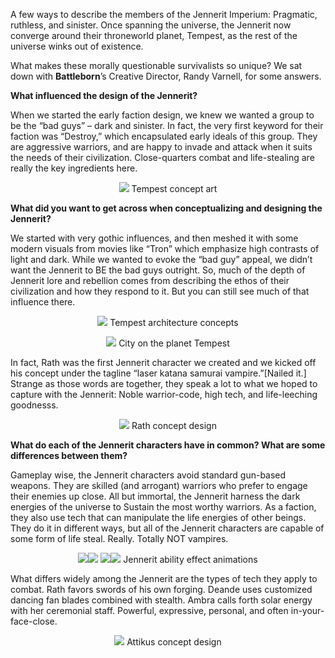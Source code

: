 A few ways to describe the members of the Jennerit Imperium: Pragmatic, ruthless, and sinister. Once spanning the universe, the Jennerit now converge around their throneworld planet, Tempest, as the rest of the universe winks out of existence.

What makes these morally questionable survivalists so unique? We sat down with **Battleborn**’s Creative Director, Randy Varnell, for some answers.

**What influenced the design of the Jennerit?**

When we started the early faction design, we knew we wanted a group to be the “bad guys” – dark and sinister.  In fact, the very first keyword for their faction was “Destroy,” which encapsulated early ideals of this group. They are aggressive warriors, and are happy to invade and attack when it suits the needs of their civilization. Close-quarters combat and life-stealing are really the key ingredients here.

<p align="center"><img src="tempest_concept1.jpg">
Tempest concept art</p>

**What did you want to get across when conceptualizing and designing the Jennerit?**

We started with very gothic influences, and then meshed it with some modern visuals from movies like “Tron” which emphasize high contrasts of light and dark. While we wanted to evoke the “bad guy” appeal, we didn’t want the Jennerit to BE the bad guys outright. So, much of the depth of Jennerit lore and rebellion comes from describing the ethos of their civilization and how they respond to it. But you can still see much of that influence there.

<p align="center"><img src="battleborn_concept1.jpg">
Tempest architecture concepts</p>

<p align="center"><img src="rando-screen.jpg">
City on the planet Tempest</p>

In fact, Rath was the first Jennerit character we created and we kicked off his concept under the tagline “laser katana samurai vampire.”[Nailed it.] Strange as those words are together, they speak a lot to what we hoped to capture with the Jennerit: Noble warrior-code, high tech, and life-leeching goodnesss.

<p align="center"><img src="rath_design.jpg">
Rath concept design</p>

**What do each of the Jennerit characters have in common? What are some differences between them?**

Gameplay wise, the Jennerit characters avoid standard gun-based weapons. They are skilled (and arrogant) warriors who prefer to engage their enemies up close. All but immortal, the Jennerit harness the dark energies of the universe to Sustain the most worthy warriors. As a faction, they also use tech that can manipulate the life energies of other beings. They do it in different ways, but all of the Jennerit characters are capable of some form of life steal. Really. Totally NOT vampires.

<p align="center"><img src="amber_sun_spot.gif"><img src="caldarius_dash.gif">
<img src="DeathBlade_Big_Grd_Explo2.gif"><img src="jennerit_style_pop.gif">
Jennerit ability effect animations</p>

What differs widely among the Jennerit are the types of tech they apply to combat. Rath favors swords of his own forging. Deande uses customized dancing fan blades combined with stealth. Ambra calls forth solar energy with her ceremonial staff. Powerful, expressive, personal, and often in-your-face-close.

<p align="center"><img src="attikus_concept.jpg">
Attikus concept design</p>